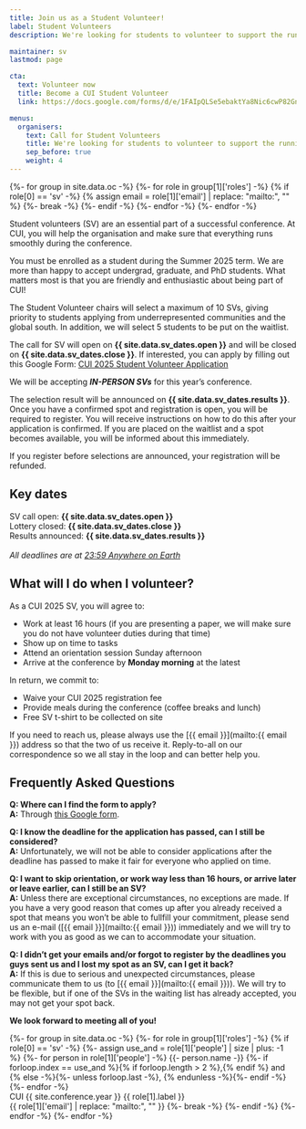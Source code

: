 ```yaml
---
title: Join us as a Student Volunteer!
label: Student Volunteers
description: We're looking for students to volunteer to support the running of CUI !!conference.year!!.

maintainer: sv
lastmod: page

cta:
  text: Volunteer now
  title: Become a CUI Student Volunteer
  link: https://docs.google.com/forms/d/e/1FAIpQLSe5ebaktYa8Nic6cwP82GntjseKiaBMjDsSBpDlXslRjqc_GQ/viewform?usp=header

menus:
  organisers:
    text: Call for Student Volunteers
    title: We're looking for students to volunteer to support the running of CUI !!conference.year!!.
    sep_before: true
    weight: 4
---
```


{%- for group in site.data.oc -%}
	{%- for role in group[1]['roles'] -%}
		{% if role[0] == 'sv' -%}
			{% assign email = role[1]['email'] | replace: "mailto:", "" %}
			{%- break -%}
		{%- endif -%}
	{%- endfor -%}
{%- endfor -%}

Student volunteers (SV) are an essential part of a successful conference. At CUI, you will help the organisation and make sure that everything runs smoothly during the conference.

You must be enrolled as a student during the Summer 2025 term. We are more than happy to accept undergrad, graduate, and PhD students. What matters most is that you are friendly and enthusiastic about being part of CUI!

The Student Volunteer chairs will select a maximum of 10 SVs, giving priority to students applying from underrepresented communities and the global south. In addition, we will select 5 students to be put on the waitlist.


The call for SV will open on **{{ site.data.sv_dates.open }}** and will be closed on **{{ site.data.sv_dates.close }}**.  If interested, you can apply by filling out this Google Form: <a href="https://docs.google.com/forms/d/e/1FAIpQLSe5ebaktYa8Nic6cwP82GntjseKiaBMjDsSBpDlXslRjqc_GQ/viewform?usp=header" title="The current time in 'Anywhere on Earth'">CUI 2025 Student Volunteer Application</a>


We will be accepting _**IN-PERSON SVs**_ for this year’s conference.

The selection result will be announced on **{{ site.data.sv_dates.results }}**. Once you have a confirmed spot and registration is open, you will be required to register. You will receive instructions on how to do this after your application is confirmed. If you are placed on the waitlist and a spot becomes available, you will be informed about this immediately.

If you register before selections are announced, your registration will be refunded.

## Key dates

SV call open: **{{ site.data.sv_dates.open }}**<br>
Lottery closed: **{{ site.data.sv_dates.close }}**<br>
Results announced: **{{ site.data.sv_dates.results }}**<br>
<em class="small"><br>All deadlines are at <a href="https://time.is/Anywhere_on_Earth" title="The current time in 'Anywhere on Earth'">23:59 Anywhere on Earth</a></em>

## What will I do when I volunteer?

As a CUI 2025 SV, you will agree to:

* Work at least 16 hours (if you are presenting a paper, we will make sure you do not have volunteer duties during that time)
* Show up on time to tasks
* Attend an orientation session Sunday afternoon
* Arrive at the conference by **Monday morning** at the latest

In return, we commit to:

* Waive your CUI 2025 registration fee
* Provide meals during the conference (coffee breaks and lunch)
* Free SV t-shirt to be collected on site

If you need to reach us, please always use the [{{ email }}](mailto:{{ email }}) address so that the two of us receive it. Reply-to-all on our correspondence so we all stay in the loop and can better help you.


## Frequently Asked Questions

**Q: Where can I find the form to apply?**<br>
**A:** Through [this Google form](https://docs.google.com/forms/d/e/1FAIpQLSe5ebaktYa8Nic6cwP82GntjseKiaBMjDsSBpDlXslRjqc_GQ/viewform?usp=header).

**Q: I know the deadline for the application has passed, can I still be considered?**<br>
**A:** Unfortunately, we will not be able to consider applications after the deadline has passed to make it fair for everyone who applied on time.

**Q: I want to skip orientation, or work way less than 16 hours, or arrive later or leave earlier, can I still be an SV?**<br>
**A:** Unless there are exceptional circumstances, no exceptions are made. If you have a very good reason that comes up after you already received a spot that means you won’t be able to fullfill your commitment, please send us an e-mail ([{{ email }}](mailto:{{ email }})) immediately and we will try to work with you as good as we can to accommodate your situation.

**Q: I didn’t get your emails and/or forgot to register by the deadlines you guys sent us and I lost my spot as an SV, can I get it back?**<br>
**A:** If this is due to serious and unexpected circumstances, please communicate them to us (to [{{ email }}](mailto:{{ email }})). We will try to be flexible, but if one of the SVs in the waiting list has already accepted, you may not get your spot back.


**We look forward to meeting all of you!**

<p>
{%- for group in site.data.oc -%}
	{%- for role in group[1]['roles'] -%}
		{% if role[0] == 'sv' -%}
			{%- assign use_and = role[1]['people'] | size | plus: -1 %}
			{%- for person in role[1]['people'] -%}
				{{- person.name -}}
				{%- if forloop.index == use_and %}{% if forloop.length > 2 %},{% endif %} and {% else -%}{%- unless forloop.last -%}, {% endunless -%}{%- endif -%}
			{%- endfor -%}
			<br>
			CUI {{ site.conference.year }} {{ role[1].label }}
			<br>
			{{ role[1]['email'] | replace: "mailto:", "" }}
			{%- break -%}
		{%- endif -%}
	{%- endfor -%}
{%- endfor -%}
</p>
